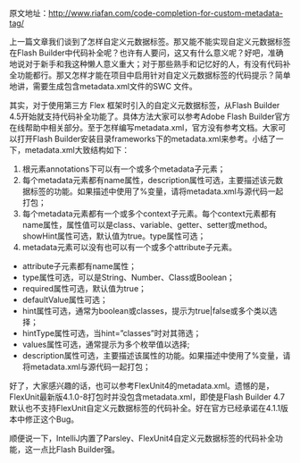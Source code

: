 原文地址：http://www.riafan.com/code-completion-for-custom-metadata-tag/

上一篇文章我们谈到了怎样自定义元数据标签。那又能不能实现自定义元数据标签在Flash Builder中代码补全呢？也许有人要问，这又有什么意义呢？好吧，准确地说对于新手和我这种懒人意义重大；对于那些熟手和记忆好的人，有没有代码补全功能都行。那又怎样才能在项目中启用针对自定义元数据标签的代码提示？简单地讲，需要生成包含metadata.xml文件的SWC 文件。

其实，对于使用第三方 Flex 框架时引入的自定义元数据标签，从Flash Builder 4.5开始就支持代码补全功能了。具体方法大家可以参考Adobe Flash Builder官方在线帮助中相关部分。至于怎样编写metadata.xml，官方没有参考文档。大家可以打开Flash Builder安装目录frameworks下的metadata.xml来参考。小结了一下，metadata.xml大致结构如下：

1. 根元素annotations下可以有一个或多个metadata子元素；
1. 每个metadata元素都有name属性，description属性可选，主要描述该元数据标签的功能。如果描述中使用了%变量，请将metadata.xml与源代码一起打包；
1. 每个metadata元素都有一个或多个context子元素。每个context元素都有name属性，属性值可以是class、variable、getter、setter或method。showHint属性可选，默认值为true。type属性可选；
1. metadata元素可以没有也可以有一个或多个attribute子元素。

* attribute子元素都有name属性；
* type属性可选，可以是String、Number、Class或Boolean；
* required属性可选，默认值为true；
* defaultValue属性可选；
* hint属性可选，通常为boolean或classes，提示为true|false或多个类以选择；
* hintType属性可选，当hint=”classes”时对其筛选；
* values属性可选，通常提示为多个枚举值以选择;
* description属性可选，主要描述该属性的功能。如果描述中使用了%变量，请将metadata.xml与源代码一起打包；

好了，大家感兴趣的话，也可以参考FlexUnit4的metadata.xml。遗憾的是，FlexUnit最新版4.1.0-8打包时并没包含metadata.xml，即使是Flash Builder 4.7默认也不支持FlexUnit自定义元数据标签的代码补全。好在官方已经承诺在4.1.1版本中修正这个Bug。

顺便说一下，IntelliJ内置了Parsley、FlexUnit4自定义元数据标签的代码补全功能，这一点比Flash Builder强。